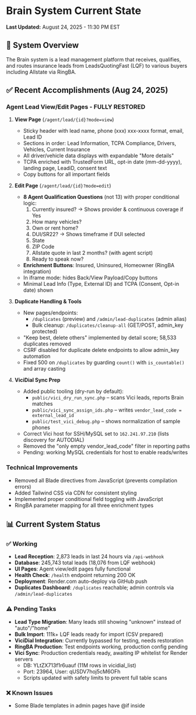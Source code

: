 # Brain System Current State
**Last Updated:** August 24, 2025 - 11:30 PM EST

## 🎯 System Overview
The Brain system is a lead management platform that receives, qualifies, and routes insurance leads from LeadsQuotingFast (LQF) to various buyers including Allstate via RingBA.

## ✅ Recent Accomplishments (Aug 24, 2025)

### Agent Lead View/Edit Pages - FULLY RESTORED
1. **View Page** (`/agent/lead/{id}?mode=view`)
   - Sticky header with lead name, phone (xxx) xxx-xxxx format, email, Lead ID
   - Sections in order: Lead Information, TCPA Compliance, Drivers, Vehicles, Current Insurance
   - All driver/vehicle data displays with expandable "More details"
   - TCPA enriched with TrustedForm URL, opt-in date (mm-dd-yyyy), landing page, LeadiD, consent text
   - Copy buttons for all important fields

2. **Edit Page** (`/agent/lead/{id}?mode=edit`)
   - **8 Agent Qualification Questions** (not 13) with proper conditional logic:
     1. Currently insured? → Shows provider & continuous coverage if Yes
     2. How many vehicles?
     3. Own or rent home?
     4. DUI/SR22? → Shows timeframe if DUI selected
     5. State
     6. ZIP Code
     7. Allstate quote in last 2 months? (with agent script)
     8. Ready to speak now?
   - **Enrichment Buttons**: Insured, Uninsured, Homeowner (RingBA integration)
   - In iframe mode: hides Back/View Payload/Copy buttons
   - Minimal Lead Info (Type, External ID) and TCPA (Consent, Opt-in date) shown

3. **Duplicate Handling & Tools**
   - New pages/endpoints:
     - `/duplicates` (preview) and `/admin/lead-duplicates` (admin alias)
     - Bulk cleanup: `/duplicates/cleanup-all` (GET/POST, admin_key protected)
   - "Keep best, delete others" implemented by detail score; 58,533 duplicates removed
   - CSRF disabled for duplicate delete endpoints to allow admin_key automation
   - Fixed 500 on `/duplicates` by guarding `count()` with `is_countable()` and array casting

4. **ViciDial Sync Prep**
   - Added public tooling (dry-run by default):
     - `public/vici_dry_run_sync.php` – scans Vici leads, reports Brain matches
     - `public/vici_sync_assign_ids.php` – writes `vendor_lead_code = external_lead_id`
     - `public/test_vici_debug.php` – shows normalization of sample phones
   - Correct Vici host for SSH/MySQL set to `162.241.97.210` (lists discovery for AUTODIAL)
   - Removed the "only empty vendor_lead_code" filter in reporting paths
   - Pending: working MySQL credentials for host to enable reads/writes

### Technical Improvements
- Removed all Blade directives from JavaScript (prevents compilation errors)
- Added Tailwind CSS via CDN for consistent styling
- Implemented proper conditional field toggling with JavaScript
- RingBA parameter mapping for all three enrichment types

## 📊 Current System Status

### ✅ Working
- **Lead Reception**: 2,873 leads in last 24 hours via `/api-webhook`
- **Database**: 245,743 total leads (18,076 from LQF webhook)
- **UI Pages**: Agent view/edit pages fully functional
- **Health Check**: `/health` endpoint returning 200 OK
- **Deployment**: Render.com auto-deploy via GitHub push
 - **Duplicates Dashboard**: `/duplicates` reachable; admin controls via `/admin/lead-duplicates`

### ⚠️ Pending Tasks
- **Lead Type Migration**: Many leads still showing "unknown" instead of "auto"/"home"
- **Bulk Import**: 111k+ LQF leads ready for import (CSV prepared)
- **ViciDial Integration**: Currently bypassed for testing, needs restoration
- **RingBA Production**: Test endpoints working, production config pending
- **Vici Sync**: Production credentials ready, awaiting IP whitelist for Render servers
  - DB: YLtZX713f1r6uauf (11M rows in vicidial_list)
  - Port: 23964, User: qUSDV7hoj5cM6OFh
  - Scripts updated with safety limits to prevent full table scans

### ❌ Known Issues
- Some Blade templates in admin pages have @if inside <script> tags (6 files)
- Duplicate route definitions need cleanup (70+ warnings)
- Direct property access without isset() checks in various views

## 🔄 Current Lead Flow

### Active Flow (Testing Mode)
```
LeadsQuotingFast → Brain (/api-webhook) → Database → Agent UI → RingBA Test → (Manual)
```

### Target Production Flow
```
LeadsQuotingFast → Brain → ViciDial → Agent Qualification → RingBA → Allstate API
```

## 🛠️ Key Components

### Endpoints
- `/api-webhook` - Primary webhook for LQF leads (WORKING)
- `/agent/lead/{id}` - Agent view/edit interface (WORKING)
- `/health` - Health check endpoint (WORKING)
- `/admin/allstate-testing` - Testing dashboard
- `/test/ringba-send/{id}` - RingBA test endpoints

### Database
- **Production**: PostgreSQL on Render (Ohio region)
- **Host**: dpg-d277kvk9c44c7388opg0-a.ohio-postgres.render.com
- **Database**: brain_production
- **Lead Count**: 245,743+

### Files Modified Today
- `resources/views/agent/lead-display.blade.php` - UI order, header address, TCPA, iframe hides
- `resources/views/layouts/app.blade.php` - Duplicates nav link
- `routes/web.php` - `/duplicates` routes, admin alias, guards and error handling
- `public/cleanup_duplicates.php` - Bulk duplicate cleanup (admin_key)
- `public/vici_dry_run_sync.php`, `public/vici_sync_assign_ids.php`, `public/test_vici_debug.php`

## 📝 Agent Qualification Questions (Current Implementation)

1. **Are you currently insured?**
   - If Yes → Current provider (dropdown)
   - If Yes → Continuous coverage duration

2. **How many cars need a quote?** (1-4+ vehicles)

3. **Do you own or rent your home?** (Own/Rent/Other)

4. **DUI or SR22?**
   - If DUI → How long ago? (Under 1 year/1-3 years/Over 3 years)

5. **State** (All US states)

6. **ZIP Code**

7. **Have you received an Allstate quote in last 2 months?**

8. **Ready to speak with an agent now?** (Yes/No/Maybe)

## 🔧 Debug Tools Available
```bash
php pre_deploy_check.php      # Pre-deployment validation
php check_recent_leads.php    # Monitor lead activity
php find_unbalanced_if.php    # Find Blade syntax issues
php clear_view_cache.php      # Clear compiled views
```

## 🚀 Deployment Process
```bash
# Make changes
git add -A
git commit -m "Description of changes"
git push origin main
# Wait 2-3 minutes for Render deployment
```

## 📋 Immediate Priorities
1. ✅ Fix Agent UI pages (COMPLETED)
2. ⬜ Migrate "unknown" lead types to proper values
3. ⬜ Import 111k bulk leads from LQF CSV
4. ⬜ Restore ViciDial integration
5. ⬜ Configure production RingBA endpoints
6. ⬜ Complete Allstate API integration

## 🔑 Critical Notes
- **External Lead ID Format**: 13-digit timestamp (e.g., 1755897534000)
- **Lead Types**: Should be "auto" or "home", not "unknown"
- **Blade Templates**: Never use @if/@endif inside <script> tags
- **Cache Clearing**: Required after Blade template changes
- **Iframe Mode**: Automatically hides navigation elements

---
*System actively receiving ~120 leads/hour from LeadsQuotingFast*